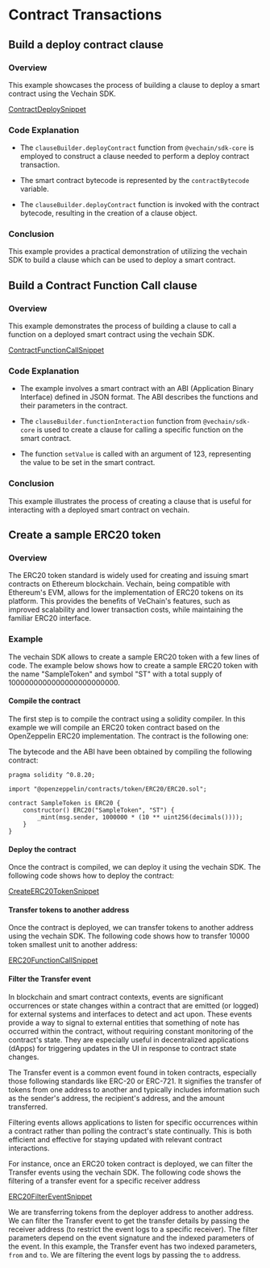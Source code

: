 # Contract Transactions

## Build a deploy contract clause

### Overview

This example showcases the process of building a clause to deploy a smart contract using the Vechain SDK.

[ContractDeploySnippet](examples/contracts/contract-deploy.ts)

### Code Explanation

-   The `clauseBuilder.deployContract` function from `@vechain/sdk-core` is employed to construct a clause needed to perform a deploy contract transaction.

-   The smart contract bytecode is represented by the `contractBytecode` variable.

-   The `clauseBuilder.deployContract` function is invoked with the contract bytecode, resulting in the creation of a clause object.

### Conclusion

This example provides a practical demonstration of utilizing the vechain SDK to build a clause which can be used to deploy a smart contract.

## Build a Contract Function Call clause

### Overview

This example demonstrates the process of building a clause to call a function on a deployed smart contract using the vechain SDK.

[ContractFunctionCallSnippet](examples/contracts/contract-function-call.ts)

### Code Explanation

-   The example involves a smart contract with an ABI (Application Binary Interface) defined in JSON format. The ABI describes the functions and their parameters in the contract.

-   The `clauseBuilder.functionInteraction` function from `@vechain/sdk-core` is used to create a clause for calling a specific function on the smart contract.

-   The function `setValue` is called with an argument of 123, representing the value to be set in the smart contract.

### Conclusion

This example illustrates the process of creating a clause that is useful for interacting with a deployed smart contract on vechain.

   
## Create a sample ERC20 token

### Overview
The ERC20 token standard is widely used for creating and issuing smart contracts on Ethereum blockchain. Vechain, being compatible with Ethereum's EVM, allows for the implementation of ERC20 tokens on its platform. This provides the benefits of VeChain's features, such as improved scalability and lower transaction costs, while maintaining the familiar ERC20 interface.

### Example

The vechain SDK allows to create a sample ERC20 token with a few lines of code. The example below shows how to create a sample ERC20 token with the name "SampleToken" and symbol "ST" with a total supply of 1000000000000000000000000. 

#### Compile the contract

The first step is to compile the contract using a solidity compiler. In this example we will compile an ERC20 token contract based on the OpenZeppelin ERC20 implementation. The contract is the following one: 

The bytecode and the ABI have been obtained by compiling the following contract:

```solidity
pragma solidity ^0.8.20;

import "@openzeppelin/contracts/token/ERC20/ERC20.sol";

contract SampleToken is ERC20 {
    constructor() ERC20("SampleToken", "ST") {
        _mint(msg.sender, 1000000 * (10 ** uint256(decimals())));
    }
}
```

#### Deploy the contract

Once the contract is compiled, we can deploy it using the vechain SDK. The following code shows how to deploy the contract:


[CreateERC20TokenSnippet](examples/contracts/contract-create-ERC20-token.ts)


#### Transfer tokens to another address

Once the contract is deployed, we can transfer tokens to another address using the vechain SDK. The following code shows how to transfer 10000 token smallest unit to another address:

[ERC20FunctionCallSnippet](examples/contracts/contract-transfer-ERC20-token.ts)


#### Filter the Transfer event

In blockchain and smart contract contexts, events are significant occurrences or state changes within a contract that are emitted (or logged) for external systems and interfaces to detect and act upon. These events provide a way to signal to external entities that something of note has occurred within the contract, without requiring constant monitoring of the contract's state. They are especially useful in decentralized applications (dApps) for triggering updates in the UI in response to contract state changes.

The Transfer event is a common event found in token contracts, especially those following standards like ERC-20 or ERC-721. It signifies the transfer of tokens from one address to another and typically includes information such as the sender's address, the recipient's address, and the amount transferred.

Filtering events allows applications to listen for specific occurrences within a contract rather than polling the contract's state continually. This is both efficient and effective for staying updated with relevant contract interactions.



For instance, once an ERC20 token contract is deployed, we can filter the Transfer events using the vechain SDK. The following code shows the filtering of a transfer event for a specific receiver address

[ERC20FilterEventSnippet](examples/contracts/contract-event-filter.ts)

We are transferring tokens from the deployer address to another address. We can filter the Transfer event to get the transfer details by passing the receiver address (to restrict the event logs to a specific receiver). The filter parameters depend on the event signature and the indexed parameters of the event. In this example, the Transfer event has two indexed parameters, `from` and `to`. We are filtering the event logs by passing the `to` address.